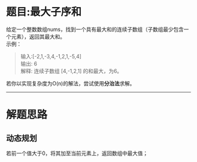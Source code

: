 # 题目:最大子序和
给定一个整数数组nums，找到一个具有最大和的连续子数组（子数组最少包含一个元素），返回其最大和。  
示例：
>输入:[-2,1,-3,4,-1,2,1,-5,4]  
输出: 6  
解释: 连续子数组 [4,-1,2,1] 的和最大，为6。  

若你以实现复杂度为O(n)的解法，尝试使用**分治法**求解。

----
# 解题思路
## 动态规划
若前一个值大于0，将其加至当前元素上，返回数组中最大值；